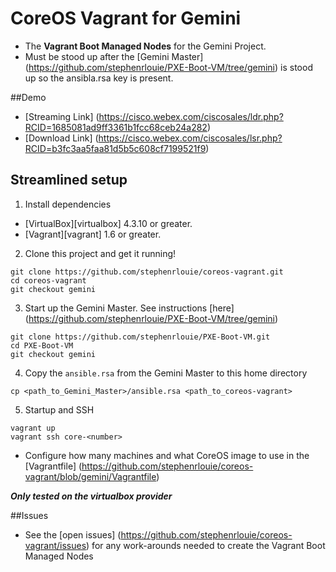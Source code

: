 # CoreOS Vagrant for Gemini 
- The **Vagrant Boot Managed Nodes** for the Gemini Project.
- Must be stood up after the [Gemini Master] (https://github.com/stephenrlouie/PXE-Boot-VM/tree/gemini) is stood up so the ansibla.rsa key is present.

##Demo
- [Streaming Link] (https://cisco.webex.com/ciscosales/ldr.php?RCID=1685081ad9ff3361b1fcc68ceb24a282)
- [Download Link] (https://cisco.webex.com/ciscosales/lsr.php?RCID=b3fc3aa5faa81d5b5c608cf7199521f9)

## Streamlined setup

1) Install dependencies

* [VirtualBox][virtualbox] 4.3.10 or greater.
* [Vagrant][vagrant] 1.6 or greater.

2) Clone this project and get it running!

```
git clone https://github.com/stephenrlouie/coreos-vagrant.git
cd coreos-vagrant
git checkout gemini
```

3) Start up the Gemini Master. See instructions [here] (https://github.com/stephenrlouie/PXE-Boot-VM/tree/gemini)

```
git clone https://github.com/stephenrlouie/PXE-Boot-VM.git
cd PXE-Boot-VM
git checkout gemini
```

4) Copy the `ansible.rsa` from the Gemini Master to this home directory

```
cp <path_to_Gemini_Master>/ansible.rsa <path_to_coreos-vagrant>
```

5) Startup and SSH

```
vagrant up
vagrant ssh core-<number>
```

- Configure how many machines and what CoreOS image to use in the [Vagrantfile] (https://github.com/stephenrlouie/coreos-vagrant/blob/gemini/Vagrantfile)

**_Only tested on the virtualbox provider_**

##Issues
 - See the [open issues] (https://github.com/stephenrlouie/coreos-vagrant/issues) for any work-arounds needed to create the Vagrant Boot Managed Nodes
